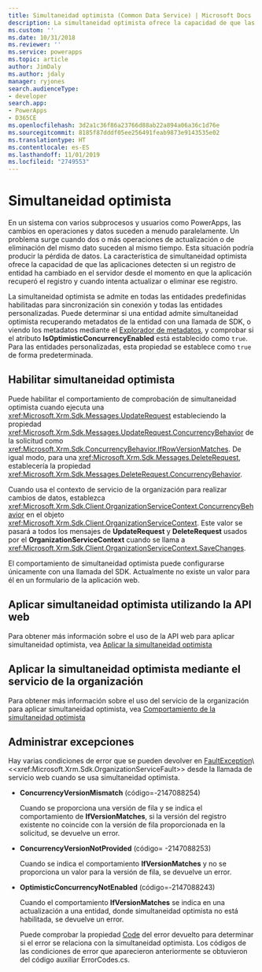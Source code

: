 ```yaml
---
title: Simultaneidad optimista (Common Data Service) | Microsoft Docs
description: La simultaneidad optimista ofrece la capacidad de que las aplicaciones detecten si un registro de entidad ha cambiado en el servidor desde el momento en que la aplicación recuperó el registro y cuando intenta actualizar o eliminar ese registro.
ms.custom: ''
ms.date: 10/31/2018
ms.reviewer: ''
ms.service: powerapps
ms.topic: article
author: JimDaly
ms.author: jdaly
manager: ryjones
search.audienceType:
- developer
search.app:
- PowerApps
- D365CE
ms.openlocfilehash: 3d2a1c36f86a23766d88ab22a894a06a36c1d76e
ms.sourcegitcommit: 8185f87dddf05ee256491feab9873e9143535e02
ms.translationtype: HT
ms.contentlocale: es-ES
ms.lasthandoff: 11/01/2019
ms.locfileid: "2749553"
---
```

# <a name="optimistic-concurrency"></a>Simultaneidad optimista

En un sistema con varios subprocesos y usuarios como PowerApps, las cambios en operaciones y datos suceden a menudo paralelamente. Un problema surge cuando dos o más operaciones de actualización o de eliminación del mismo dato suceden al mismo tiempo. Esta situación podría producir la pérdida de datos. La característica de simultaneidad optimista ofrece la capacidad de que las aplicaciones detecten si un registro de entidad ha cambiado en el servidor desde el momento en que la aplicación recuperó el registro y cuando intenta actualizar o eliminar ese registro.  
  
 La simultaneidad optimista se admite en todas las entidades predefinidas habilitadas para sincronización sin conexión y todas las entidades personalizadas. Puede determinar si una entidad admite simultaneidad optimista recuperando metadatos de la entidad con una llamada de SDK, o viendo los metadatos mediante el [Explorador de metadatos](browse-your-metadata.md), y comprobar si el atributo **IsOptimisticConcurrencyEnabled** está establecido como `true`. Para las entidades personalizadas, esta propiedad se establece como `true` de forma predeterminada.  
  
<a name="bkmk_enable"></a>   
## <a name="enable-optimistic-concurrency"></a>Habilitar simultaneidad optimista  
 Puede habilitar el comportamiento de comprobación de simultaneidad optimista cuando ejecuta una <xref:Microsoft.Xrm.Sdk.Messages.UpdateRequest> estableciendo la propiedad <xref:Microsoft.Xrm.Sdk.Messages.UpdateRequest.ConcurrencyBehavior> de la solicitud como <xref:Microsoft.Xrm.Sdk.ConcurrencyBehavior.IfRowVersionMatches>. De igual modo, para una <xref:Microsoft.Xrm.Sdk.Messages.DeleteRequest>, establecería la propiedad <xref:Microsoft.Xrm.Sdk.Messages.DeleteRequest.ConcurrencyBehavior>.  
  
 Cuando usa el contexto de servicio de la organización para realizar cambios de datos, establezca <xref:Microsoft.Xrm.Sdk.Client.OrganizationServiceContext.ConcurrencyBehavior> en el objeto <xref:Microsoft.Xrm.Sdk.Client.OrganizationServiceContext>. Este valor se pasará a todos los mensajes de **UpdateRequest** y **DeleteRequest** usados por el **OrganizationServiceContext** cuando se llama a <xref:Microsoft.Xrm.Sdk.Client.OrganizationServiceContext.SaveChanges>.  
  
 El comportamiento de simultaneidad optimista puede configurarse únicamente con una llamada del SDK. Actualmente no existe un valor para él en un formulario de la aplicación web.  
  
## <a name="apply-optimistic-concurrency-using-web-api"></a>Aplicar simultaneidad optimista utilizando la API web

Para obtener más información sobre el uso de la API web para aplicar simultaneidad optimista, vea [Aplicar la simultaneidad optimista](webapi/perform-conditional-operations-using-web-api.md##apply-optimistic-concurrency)


## <a name="apply-optimistic-concurrency-using-organization-service"></a>Aplicar la simultaneidad optimista mediante el servicio de la organización

Para obtener más información sobre el uso del servicio de la organización para aplicar simultaneidad optimista, vea [Comportamiento de la simultaneidad optimista](org-service/entity-operations-update-delete.md##optimistic-concurrency-behavior)
  
<a name="bkmk_handle"></a>   
## <a name="handle-exceptions"></a>Administrar excepciones  
 Hay varias condiciones de error que se pueden devolver en [FaultException](https://msdn.microsoft.com/library/ms576199\(v=vs.110\).aspx)\<<xref:Microsoft.Xrm.Sdk.OrganizationServiceFault>> desde la llamada de servicio web cuando se usa simultaneidad optimista.  
  
- **ConcurrencyVersionMismatch** (código=-2147088254)  
  
     Cuando se proporciona una versión de fila y se indica el comportamiento de **IfVersionMatches**, si la versión del registro existente no coincide con la versión de fila proporcionada en la solicitud, se devuelve un error.  
  
- **ConcurrencyVersionNotProvided** (código= -2147088253)  
  
     Cuando se indica el comportamiento **IfVersionMatches** y no se proporciona un valor para la versión de fila, se devuelve un error.  
  
- **OptimisticConcurrencyNotEnabled** (código=-2147088243)  
  
     Cuando el comportamiento **IfVersionMatches** se indica en una actualización a una entidad, donde simultaneidad optimista no está habilitada, se devuelve un error.  
  
  Puede comprobar la propiedad [Code](https://msdn.microsoft.com/library/system.servicemodel.faultexception.code\(v=vs.110\).aspx) del error devuelto para determinar si el error se relaciona con la simultaneidad optimista. Los códigos de las condiciones de error que aparecieron anteriormente se obtuvieron del código auxiliar ErrorCodes.cs.  
  
